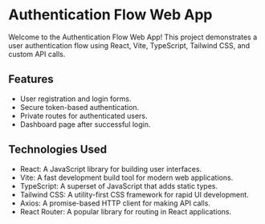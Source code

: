# Authentication Flow Web App

Welcome to the Authentication Flow Web App! This project demonstrates a user authentication flow using React, Vite, TypeScript, Tailwind CSS, and custom API calls.

## Features

- User registration and login forms.
- Secure token-based authentication.
- Private routes for authenticated users.
- Dashboard page after successful login.

## Technologies Used

- React: A JavaScript library for building user interfaces.
- Vite: A fast development build tool for modern web applications.
- TypeScript: A superset of JavaScript that adds static types.
- Tailwind CSS: A utility-first CSS framework for rapid UI development.
- Axios: A promise-based HTTP client for making API calls.
- React Router: A popular library for routing in React applications.
